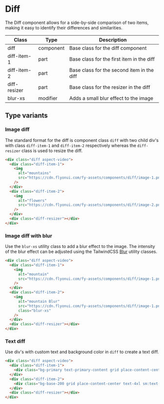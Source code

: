# Diff

The Diff component allows for a side-by-side comparison of two items, making it easy to identify their differences and similarities.

<!-- Class table -->

| Class | Type | Description |
| --- | --- | --- |
| diff | component | Base class for the diff component |
| diff-item-1 | part | Base class for the first item in the diff |
| diff-item-2 | part | Base class for the second item in the diff |
| diff-resizer | part | Base class for the resizer in the diff |
| blur-xs | modifier | Adds a small blur effect to the image |


<!-------------------- Type variants -------------------->

## Type variants

<!-- Image diff -->

### Image diff

The standard format for the diff is component class `diff` with two child div's with class `diff-item-1` and
`diff-item-2` respectively whereas the `diff-resizer` class is used to resize the diff.

```html
<div class="diff aspect-video">
  <div class="diff-item-1">
    <img
      alt="mountains"
      src="https://cdn.flyonui.com/fy-assets/components/diff/image-1.png"
    />
  </div>
  <div class="diff-item-2">
    <img
      alt="flowers"
      src="https://cdn.flyonui.com/fy-assets/components/diff/image-2.png"
    />
  </div>
  <div class="diff-resizer"></div>
</div>
```

<!-- Image diff with blur -->

### Image diff with blur

Use the `blur-xs` utility class to add a blur effect to the image. The intensity of the blur effect can be adjusted using the TailwindCSS <a href="https://tailwindcss.com/docs/filter-blur" target="blank" class="link link-primary">Blur</a> utility classes.

```html
<div class="diff aspect-video">
  <div class="diff-item-1">
    <img
      alt="mountain"
      src="https://cdn.flyonui.com/fy-assets/components/diff/image-1.png"
    />
  </div>
  <div class="diff-item-2">
    <img
      alt="mountain Blur"
      src="https://cdn.flyonui.com/fy-assets/components/diff/image-1.png"
      class="blur-xs"
    />
  </div>
  <div class="diff-resizer"></div>
</div>
```

<!-- Text diff -->

### Text diff

Use div's with custom text and background color in `diff` to create a text diff.

```html
<div class="diff aspect-video">
  <div class="diff-item-1">
    <div class="bg-primary text-primary-content grid place-content-center text-4xl sm:text-7xl font-black">FlyonUI</div>
  </div>
  <div class="diff-item-2">
    <div class="bg-base-200 grid place-content-center text-4xl sm:text-7xl font-black">FlyonUI</div>
  </div>
  <div class="diff-resizer"></div>
</div>
```

